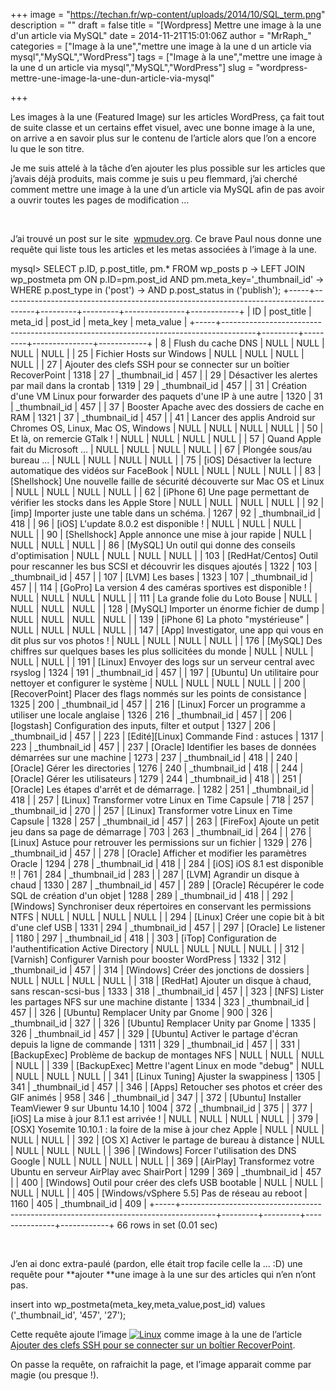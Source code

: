 +++
image = "https://techan.fr/wp-content/uploads/2014/10/SQL_term.png"
description = ""
draft = false
title = "[Wordpress] Mettre une image à la une d'un article via MySQL"
date = 2014-11-21T15:01:06Z
author = "MrRaph_"
categories = ["Image à la une","mettre une image à la une d un article via mysql","MySQL","WordPress"]
tags = ["Image à la une","mettre une image à la une d un article via mysql","MySQL","WordPress"]
slug = "wordpress-mettre-une-image-la-une-dun-article-via-mysql"

+++


Les images à la une (Featured Image) sur les articles WordPress, ça fait tout de suite classe et un certains effet visuel, avec une bonne image à la une, on arrive a en savoir plus sur le contenu de l’article alors que l’on a encore lu que le son titre.

Je me suis attelé à la tâche d’en ajouter les plus possible sur les articles que j’avais déjà produits, mais comme je suis u peu flemmard, j’ai cherché comment mettre une image à la une d’un article via MySQL afin de pas avoir a ouvrir toutes les pages de modification …  
  
  

J’ai trouvé un post sur le site  [wpmudev.org](http://premium.wpmudev.org/forums/topic/query-for-missing-featured-images). Ce brave Paul nous donne une requête qui liste tous les articles et les metas associées à l’image à la une.

mysql> SELECT p.ID, p.post_title, pm.* FROM wp_posts p -> LEFT JOIN wp_postmeta pm ON p.ID=pm.post_id AND pm.meta_key='_thumbnail_id' -> WHERE p.post_type in ('post') -> AND p.post_status in ('publish'); +-----+--------------------------------------------------------------------------------------+---------+---------+---------------+------------+ | ID | post_title | meta_id | post_id | meta_key | meta_value | +-----+--------------------------------------------------------------------------------------+---------+---------+---------------+------------+ | 8 | Flush du cache DNS | NULL | NULL | NULL | NULL | | 25 | Fichier Hosts sur Windows | NULL | NULL | NULL | NULL | | 27 | Ajouter des clefs SSH pour se connecter sur un boîtier RecoverPoint | 1318 | 27 | _thumbnail_id | 457 | | 29 | Désactiver les alertes par mail dans la crontab | 1319 | 29 | _thumbnail_id | 457 | | 31 | Création d'une VM Linux pour forwarder des paquets d'une IP à une autre | 1320 | 31 | _thumbnail_id | 457 | | 37 | Booster Apache avec des dossiers de cache en RAM | 1321 | 37 | _thumbnail_id | 457 | | 41 | Lancer des applis Android sur Chromes OS, Linux, Mac OS, Windows | NULL | NULL | NULL | NULL | | 50 | Et là, on remercie GTalk ! | NULL | NULL | NULL | NULL | | 57 | Quand Apple fait du Microsoft ... | NULL | NULL | NULL | NULL | | 67 | Plongée sous/au bureau ... | NULL | NULL | NULL | NULL | | 75 | [iOS] Désactiver la lecture automatique des vidéos sur FaceBook | NULL | NULL | NULL | NULL | | 83 | [Shellshock] Une nouvelle faille de sécurité découverte sur Mac OS et Linux | NULL | NULL | NULL | NULL | | 62 | [iPhone 6] Une page permettant de vérifier les stocks dans les Apple Store | NULL | NULL | NULL | NULL | | 92 | [imp] Importer juste une table dans un schéma. | 1267 | 92 | _thumbnail_id | 418 | | 96 | [iOS] L'update 8.0.2 est disponible ! | NULL | NULL | NULL | NULL | | 90 | [Shellshock] Apple annonce une mise à jour rapide | NULL | NULL | NULL | NULL | | 86 | [MySQL] Un outil qui donne des conseils d'optimisation | NULL | NULL | NULL | NULL | | 103 | [RedHat/Centos] Outil pour rescanner les bus SCSI et découvrir les disques ajoutés | 1322 | 103 | _thumbnail_id | 457 | | 107 | [LVM] Les bases | 1323 | 107 | _thumbnail_id | 457 | | 114 | [GoPro] La version 4 des caméras sportives est disponible ! | NULL | NULL | NULL | NULL | | 111 | La grande folie du Loto Bouse | NULL | NULL | NULL | NULL | | 128 | [MySQL] Importer un énorme fichier de dump | NULL | NULL | NULL | NULL | | 139 | [iPhone 6] La photo "mystérieuse" | NULL | NULL | NULL | NULL | | 147 | [App] Investigator, une app qui vous en dit plus sur vos photos ! | NULL | NULL | NULL | NULL | | 176 | [MySQL] Des chiffres sur quelques bases les plus sollicitées du monde | NULL | NULL | NULL | NULL | | 191 | [Linux] Envoyer des logs sur un serveur central avec rsyslog | 1324 | 191 | _thumbnail_id | 457 | | 197 | [Ubuntu] Un utilitaire pour nettoyer et configurer le système | NULL | NULL | NULL | NULL | | 200 | [RecoverPoint] Placer des flags nommés sur les points de consistance | 1325 | 200 | _thumbnail_id | 457 | | 216 | [Linux] Forcer un programme a utiliser une locale anglaise | 1326 | 216 | _thumbnail_id | 457 | | 206 | [logstash] Configuration des inputs, filter et output | 1327 | 206 | _thumbnail_id | 457 | | 223 | [Edité][Linux] Commande Find : astuces | 1317 | 223 | _thumbnail_id | 457 | | 237 | [Oracle] Identifier les bases de données démarrées sur une machine | 1273 | 237 | _thumbnail_id | 418 | | 240 | [Oracle] Gérer les directories | 1276 | 240 | _thumbnail_id | 418 | | 244 | [Oracle] Gérer les utilisateurs | 1279 | 244 | _thumbnail_id | 418 | | 251 | [Oracle] Les étapes d'arrêt et de démarrage. | 1282 | 251 | _thumbnail_id | 418 | | 257 | [Linux] Transformer votre Linux en Time Capsule | 718 | 257 | _thumbnail_id | 270 | | 257 | [Linux] Transformer votre Linux en Time Capsule | 1328 | 257 | _thumbnail_id | 457 | | 263 | [FireFox] Ajoute un petit jeu dans sa page de démarrage | 703 | 263 | _thumbnail_id | 264 | | 276 | [Linux] Astuce pour retrouver les permissions sur un fichier | 1329 | 276 | _thumbnail_id | 457 | | 278 | [Oracle] Afficher et modifier les paramètres Oracle | 1294 | 278 | _thumbnail_id | 418 | | 284 | [iOS] iOS 8.1 est disponible !! | 761 | 284 | _thumbnail_id | 283 | | 287 | [LVM] Agrandir un disque à chaud | 1330 | 287 | _thumbnail_id | 457 | | 289 | [Oracle] Récupérer le code SQL de création d'un objet | 1288 | 289 | _thumbnail_id | 418 | | 292 | [Windows] Synchroniser deux répertoires en conservant les permissions NTFS | NULL | NULL | NULL | NULL | | 294 | [Linux] Créer une copie bit à bit d'une clef USB | 1331 | 294 | _thumbnail_id | 457 | | 297 | [Oracle] Le listener | 1180 | 297 | _thumbnail_id | 418 | | 303 | [iTop] Configuration de l'authentification Active Directory | NULL | NULL | NULL | NULL | | 312 | [Varnish] Configurer Varnish pour booster WordPress | 1332 | 312 | _thumbnail_id | 457 | | 314 | [Windows] Créer des jonctions de dossiers | NULL | NULL | NULL | NULL | | 318 | [RedHat] Ajouter un disque à chaud, sans rescan-scsi-bus | 1333 | 318 | _thumbnail_id | 457 | | 323 | [NFS] Lister les partages NFS sur une machine distante | 1334 | 323 | _thumbnail_id | 457 | | 326 | [Ubuntu] Remplacer Unity par Gnome | 900 | 326 | _thumbnail_id | 327 | | 326 | [Ubuntu] Remplacer Unity par Gnome | 1335 | 326 | _thumbnail_id | 457 | | 329 | [Ubuntu] Activer le partage d'écran depuis la ligne de commande | 1311 | 329 | _thumbnail_id | 457 | | 331 | [BackupExec] Problème de backup de montages NFS | NULL | NULL | NULL | NULL | | 339 | [BackupExec] Mettre l'agent Linux en mode "debug" | NULL | NULL | NULL | NULL | | 341 | [Linux Tuning] Ajuster la swappiness | 1305 | 341 | _thumbnail_id | 457 | | 346 | [Apps] Retoucher ses photos et créer des GIF animés | 958 | 346 | _thumbnail_id | 347 | | 372 | [Ubuntu] Installer TeamViewer 9 sur Ubuntu 14.10 | 1004 | 372 | _thumbnail_id | 375 | | 377 | [iOS] La mise à jour 8.1.1 est arrivée ! | NULL | NULL | NULL | NULL | | 379 | [OSX] Yosemite 10.10.1 : la foire de la mise à jour chez Apple | NULL | NULL | NULL | NULL | | 392 | [OS X] Activer le partage de bureau à distance | NULL | NULL | NULL | NULL | | 396 | [Windows] Forcer l'utilisation des DNS Google | NULL | NULL | NULL | NULL | | 369 | [AirPlay] Transformez votre Ubuntu en serveur AirPlay avec ShairPort | 1299 | 369 | _thumbnail_id | 457 | | 400 | [Windows] Outil pour créer des clefs USB bootable | NULL | NULL | NULL | NULL | | 405 | [Windows/vSphere 5.5] Pas de réseau au reboot | 1160 | 405 | _thumbnail_id | 409 | +-----+--------------------------------------------------------------------------------------+---------+---------+---------------+------------+ 66 rows in set (0.01 sec)

 

J’en ai donc extra-paulé (pardon, elle était trop facile celle la … :D) une requête pour **ajouter **une image à la une sur des articles qui n’en n’ont pas.

insert into wp_postmeta(meta_key,meta_value,post_id) values ('_thumbnail_id', '457', '27');

Cette requête ajoute l’image [![Linux](https://techan.fr/wp-content/uploads/2014/11/Linux.png)](https://techan.fr/wp-content/uploads/2014/11/Linux.png) comme image à la une de l’article [Ajouter des clefs SSH pour se connecter sur un boîtier RecoverPoint](https://techan.fr/ajouter-des-clefs-ssh-pour-se-connecter-sur-un-boitier-recoverpoint/ "Ajouter des clefs SSH pour se connecter sur un boîtier RecoverPoint").

On passe la requête, on rafraichit la page, et l’image apparait comme par magie (ou presque !).

 


